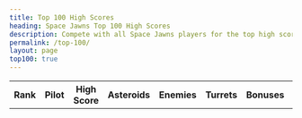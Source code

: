 ```yaml
---
title: Top 100 High Scores
heading: Space Jawns Top 100 High Scores
description: Compete with all Space Jawns players for the top high score!
permalink: /top-100/
layout: page
top100: true
---
```


<div class="table margin-bottom">
    <table id="top-100" class="high-score">
      <tr>
        <th>Rank</th>
        <th>Pilot</th>
        <th>High Score</th>
        <th>Asteroids</th>
        <th>Enemies</th>
        <th>Turrets</th>
        <th>Bonuses</th>
        <th>Powerups</th>
        <th>Top Level</th>
        <th>Time Played</th>
      </tr>
    </table>
</div>
